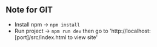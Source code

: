 ## Note for GIT
* Install npm -> `npm install`
* Run project -> `npm run dev` then go to 'http://localhost:[port]/src/index.html to view site'

